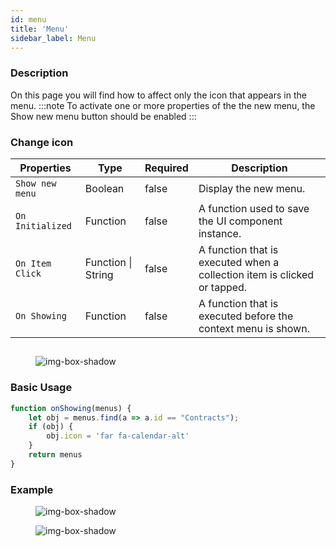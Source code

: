 ```yaml
---
id: menu
title: 'Menu'
sidebar_label: Menu
---
```

### Description

On this page you will find how to affect only the icon that appears in the menu.
:::note
To activate one or more properties of the the new menu, the Show new menu  button should be enabled
:::

### Change icon

<table className="custom-table">
    <thead> 
        <tr>
            <th>Properties</th>
            <th>Type</th>
            <th>Required</th>
            <th>Description</th>
        </tr>
    </thead>
    <tbody>
        <tr className="selected">
            <td><code>Show new menu</code></td>
            <td>Boolean</td>
            <td>false</td>
            <td>Display the new menu.</td> 
        </tr>
        <tr className="selected">
            <td><code>On Initialized</code></td>
            <td>Function</td>
            <td>false</td>
            <td>A function used to save the UI component instance.</td> 
        </tr>
        <tr className="selected">
            <td><code>On Item Click</code></td>
            <td>Function | String</td>
            <td>false</td>
            <td>A function that is executed when a collection item is clicked or tapped.</td> 
        </tr>
        <tr className="selected">
            <td><code>On Showing</code></td>
            <td>Function</td>
            <td>false</td>
             <td>A function that is executed before the context menu is shown.</td> 
        </tr>
    </tbody>
</table> 


##
<figure>

![img-box-shadow](/img/craft/configuration/system/properties.png)
</figure>

### Basic Usage

```javascript
function onShowing(menus) {
    let obj = menus.find(a => a.id == "Contracts");
    if (obj) {
        obj.icon = 'far fa-calendar-alt'
    }
    return menus
}
```

### Example

<figure>

![img-box-shadow](/img/craft/configuration/system/menu-icon-property-example.png)
</figure>

<figure>

![img-box-shadow](/img/craft/configuration/system/menu-icon-example.png)
</figure>


